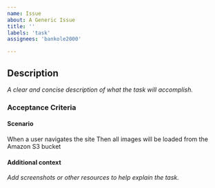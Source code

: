 ```yaml
---
name: Issue
about: A Generic Issue
title: ''
labels: 'task'
assignees: 'bankole2000'

---
```


## Description

_A clear and concise description of what the task will accomplish._

### Acceptance Criteria

#### Scenario

When a user navigates the site
Then all images will be loaded from the Amazon S3 bucket

#### Additional context

_Add screenshots or other resources to help explain the task._
